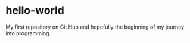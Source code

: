 # hello-world
My first repository on Git Hub and hopefully the beginning of my journey into programming.

